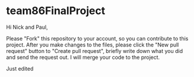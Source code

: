 # team86FinalProject
Hi Nick and Paul,

Please "Fork" this repository to your account, so you can contribute to this project.
After you make changes to the files, please click the "New pull request" button to "Create pull request", briefly write down what you did and send the request out. I will merge your code to the project. 

Just edited
